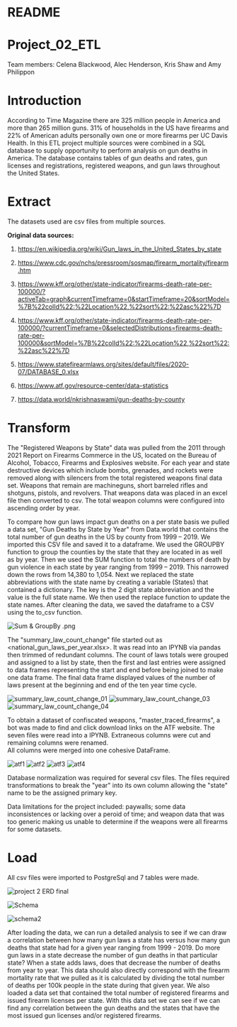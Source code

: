 # README
# Project_02_ETL
Team members: Celena Blackwood, Alec Henderson, Kris Shaw and Amy Philippon

# Introduction
According to Time Magazine there are 325 million people in America and more than 
265 million guns.  31% of households in the US have firearms and 22% of American 
adults personally own one or more firearms per UC Davis Health. In this ETL project 
multiple sources were combined in a SQL database to supply opportunity to perform analysis on gun 
deaths in America. The database contains tables of gun deaths and rates, gun licenses and 
registrations, registered weapons, and gun laws throughout the United States. 

# Extract
The datasets used are csv files from multiple sources.

**Original data sources:** 

1. https://en.wikipedia.org/wiki/Gun_laws_in_the_United_States_by_state

2. https://www.cdc.gov/nchs/pressroom/sosmap/firearm_mortality/firearm.htm
3. https://www.kff.org/other/state-indicator/firearms-death-rate-per-100000/?activeTab=graph&currentTimeframe=0&startTimeframe=20&sortModel=%7B%22colId%22:%22Location%22,%22sort%22:%22asc%22%7D
4. https://www.kff.org/other/state-indicator/firearms-death-rate-per-100000/?currentTimeframe=0&selectedDistributions=firearms-death-rate-per-100000&sortModel=%7B%22colId%22:%22Location%22,%22sort%22:%22asc%22%7D
5. https://www.statefirearmlaws.org/sites/default/files/2020-07/DATABASE_0.xlsx
6. https://www.atf.gov/resource-center/data-statistics
7. https://data.world/nkrishnaswami/gun-deaths-by-county


# Transform

The "Registered Weapons by State" data was pulled from the 2011 through 2021 Report on Firearms Commerce in the US, located on the Bureau of Alcohol, Tobacco, Firearms and Explosives website. For each year and state destructive devices which include bombs, grenades, and rockets were removed along with silencers from the total registered weapons final data set.  Weapons that remain are machineguns, short barreled rifles and shotguns, pistols, and revolvers.  That weapons data was placed in an excel file then converted to csv. The total weapon columns were configured into ascending order by year. 

To compare how gun laws impact gun deaths on a per state basis we pulled a data set, "Gun Deaths by State by Year" from 
Data.world that contains the total number of gun deaths in the US by county from 1999 – 2019. 
We imported this CSV file and saved it to a dataframe. We used the GROUPBY function to group 
the counties by the state that they are located in as well as by year. Then we used the SUM 
function to total the numbers of death by gun violence in each state by year ranging from 1999 –
2019. This narrowed down the rows from 14,380 to 1,054. Next we replaced the state 
abbreviations with the state name by creating a variable (States) that contained a dictionary. 
The key is the 2 digit state abbreviation and the value is the full state name. We then used the 
replace function to update the state names. After cleaning the data, we saved the dataframe to a
CSV using the to_csv function.

![Sum & GroupBy .png](Images/GROUPBY_and_SUM_Functions_Gun_Deaths.png) 

The "summary_law_count_change" file started out as <national_gun_laws_per_year.xlsx>. It was read into an IPYNB via 
pandas then trimmed of redundant columns. The count of laws totals were grouped and assigned to a list by state, then the first and last entries were
assigned to data frames representing the start and end before being joined to make one data frame.
The final data frame displayed values of the number of laws present at the beginning and end of the ten year time cycle. 

![summary_law_count_change_01](https://user-images.githubusercontent.com/88807979/145514133-bf7ec55e-1afd-4455-9952-345ec85c0116.png)
![summary_law_count_change_03](https://user-images.githubusercontent.com/88807979/145514150-4d03aa1b-28c7-429d-ba4b-cbd95f064abe.png)
![summary_law_count_change_04](https://user-images.githubusercontent.com/88807979/145514184-7840d4ce-11bc-475d-ae05-d836f4646237.png)

To obtain a dataset of confiscated weapons, "master_traced_firearms", a bot was made to find and click download links on the ATF website.  The seven files were read into a IPYNB.  Extraneous columns were cut and remaining columns were renamed.  
All columns were merged into one cohesive DataFrame.  

![atf1](Images/atf_trace_01.png)
![atf2](Images/atf_trace_02.png)
![atf3](Images/atf_trace_03.png)
![atf4](Images/atf_trace_04.png)


Database normalization was required for several csv files. The files required transformations to break the "year" into its own column allowing the "state" name 
to be the assigned primary key.

Data limitations for the project included: paywalls; 
some data inconsistences or lacking over a peroid of time; and
weapon data that was too generic making us unable to determine if the weapons were all firearms for some datasets.

# Load
All csv files were imported to PostgreSql and 7 tables were made.

![project 2 ERD final](https://user-images.githubusercontent.com/88807979/145662975-cf61e1cd-107b-4bcc-9770-f63722be16fe.png)

![Schema](https://user-images.githubusercontent.com/88807979/145690255-2fb9909b-5f92-4ae1-99ef-4322f42e54e8.png)

![schema2](https://user-images.githubusercontent.com/88807979/145690365-2c35dde6-33e8-47c5-8661-5678f3437709.png)

After loading the data, we can run a detailed analysis to see if we can draw a correlation 
between how many gun laws a state has versus how many gun deaths that state had for a given 
year ranging from 1999 - 2019. Do more gun laws in a state decrease the number of gun deaths 
in that particular state? When a state adds laws, does that decrease the number of deaths from 
year to year. This data should also directly correspond with the firearm mortality rate that we 
pulled as it is calculated by dividing the total number of deaths per 100k people in the state 
during that given year. 
We also loaded a data set that contained the total number of registered firearms and issued 
firearm licenses per state. With this data set we can see if we can find any correlation between 
the gun deaths and the states that have the most issued gun licenses and/or registered firearms.

